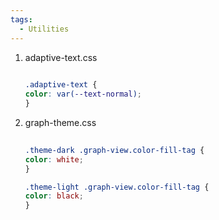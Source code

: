 ```yaml
---
tags:
  - Utilities
---
```

01. adaptive-text.css
    ```scss
     
    .adaptive-text {
    color: var(--text-normal);
	}
	
    ```



02. graph-theme.css
    ```scss
     
    .theme-dark .graph-view.color-fill-tag {
    color: white;
	}
	
	.theme-light .graph-view.color-fill-tag {
	color: black;
	}
	